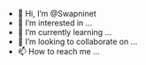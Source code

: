 - 👋 Hi, I’m @Swapninet
- 👀 I’m interested in ...
- 🌱 I’m currently learning ...
- 💞️ I’m looking to collaborate on ...
- 📫 How to reach me ...

<!---
Swapninet/Swapninet is a ✨ special ✨ repository because its `README.md` (this file) appears on your GitHub profile.
You can click the Preview link to take a look at your changes.
--->
